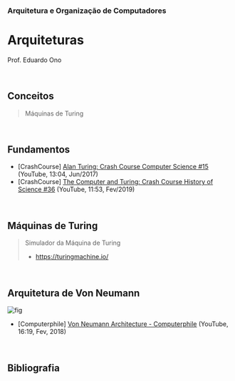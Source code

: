 ### Arquitetura e Organização de Computadores

# Arquiteturas

Prof. Eduardo Ono

<br>

## Conceitos

> Máquinas de Turing

<br>

## Fundamentos

* [CrashCourse] [Alan Turing: Crash Course Computer Science #15](https://www.youtube.com/watch?v=7TycxwFmdB0) (YouTube, 13:04, Jun/2017)
* [CrashCourse] [The Computer and Turing: Crash Course History of Science #36](https://www.youtube.com/watch?v=3xdmEwTIsd0) (YouTube, 11:53, Fev/2019)

<br>

## Máquinas de Turing

> Simulador da Máquina de Turing
> * https://turingmachine.io/

<br>

## Arquitetura de Von Neumann

![fig](https://upload.wikimedia.org/wikipedia/commons/5/50/Arquitecturaneumann.jpg)

* [Computerphile] [Von Neumann Architecture - Computerphile](https://www.youtube.com/watch?v=Ml3-kVYLNr8) (YouTube, 16:19, Fev, 2018)

<br>

## Bibliografia
